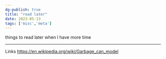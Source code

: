 ```yaml
---
dg-publish: true
title: "read later"
date: 2023-05-13
tags: ['misc','meta']
---
```


things to read later when I have more time

---

Links
https://en.wikipedia.org/wiki/Garbage_can_model
